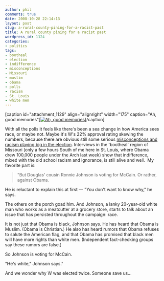 ```yaml
---
author: phil
comments: true
date: 2008-10-28 22:14:13
layout: post
slug: a-rural-county-pining-for-a-racist-past
title: A rural county pining for a racist past
wordpress_id: 1124
categories:
- politics
tags:
- bootheal
- election
- indifference
- misconceptions
- Missouri
- muslim
- obama
- polls
- racism
- St. Louis
- white men
---
```


[caption id="attachment_1129" align="alignright" width="175" caption="Ah, good memories"][![Ah, good memories](http://www.fak3r.com/wp-content/uploads/2008/10/250px-confederate_navy_jacksvg.png)](http://www.fak3r.com/wp-content/uploads/2008/10/250px-confederate_navy_jacksvg.png)[/caption]

With all the polls it feels like there's been a sea change in how America sees race, or maybe not. Maybe it's W's 22% approval rating skewing the numbers, because there are obvious still some serious [misconceptions and racism playing big in the election](http://www.stltoday.com/stltoday/news/stories.nsf/politics/story/73C5ADD047F20A6F862574EF000CAF3E?OpenDocument).  Interviews in the 'bootheal' region of Missouri (only a few hours South of me here in St. Louis, where Obama drew 100,000 people under the Arch last week) show that indifference, mixed with the old school racism and ignorance, is still alive and well.   My favorite part is:


> "But Douglas' cousin Ronnie Johnson is voting for McCain. Or rather, against Obama.

He is reluctant to explain this at first — "You don't want to know why," he says.

The others on the porch goad him. And Johnson, a lanky 20-year-old  white man who works as a meatcutter at a grocery store, starts to talk about an issue that has persisted throughout the campaign: race.

It is not just that Obama is black, Johnson says. He has heard that Obama is Muslim. (Obama is Christian.) He also has heard rumors that Obama refuses to salute the American flag, and that Obama has promised that black men will have more rights than white men. (Independent fact-checking groups say these rumors are false.)

So Johnson is voting for McCain.

"He's white," Johnson says."


And we wonder why W was elected twice.  Someone save us...
